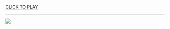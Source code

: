 
<a href="https://premium76.site?title=free_games_to_play_online_unblocked&ref=13M">CLICK TO PLAY</a></h3>
<hr>

<a href="https://premium76.site?title=free_games_to_play_online_unblocked&ref=13M"><img src="https://clearcache.store/games.png"></a>



